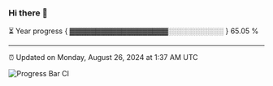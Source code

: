 ### Hi there 👋

⏳ Year progress { ▓▓▓▓▓▓▓▓▓▓▓▓▓▓▓▓▓▓▓░░░░░░░░░░░ } 65.05 %

---

⏰ Updated on Monday, August 26, 2024 at 1:37 AM UTC

![Progress Bar CI](https://github.com/arthurbuhl/arthurbuhl/workflows/Progress%20Bar%20CI/badge.svg)
